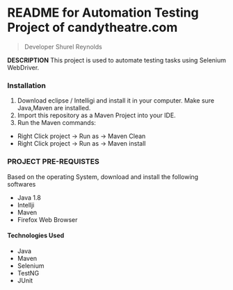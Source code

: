 # README for Automation Testing Project of candytheatre.com
>Developer Shurel Reynolds

**DESCRIPTION**
This project is used to automate testing tasks using Selenium WebDriver.

### Installation

1. Download eclipse / Intelligi and install it in your computer. Make sure Java,Maven are installed. 
2. Import this repository as a Maven Project into your IDE.
3. Run the Maven commands: 
- Right Click project -> Run as -> Maven Clean
- Right Click project -> Run as -> Maven install

 
### PROJECT PRE-REQUISTES

Based on the operating System, download and install the following softwares

* Java 1.8 
* Intellji 
* Maven 
* Firefox Web Browser

#### Technologies Used
* Java
* Maven
* Selenium
* TestNG
* JUnit
